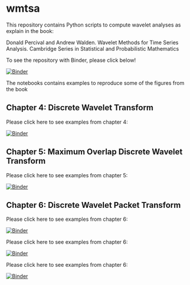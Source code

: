 # wmtsa

This repository contains Python scripts to compute wavelet analyses as explain in the book:

Donald Percival and Andrew Walden. Wavelet Methods for Time Series Analysis. Cambridge Series in Statistical and Probabilistic Mathematics

To see the repository with Binder, please click below!

[![Binder](https://mybinder.org/badge_logo.svg)](https://mybinder.org/v2/gh/ArianeDucellier/wmtsa/master)

The notebooks contains examples to reproduce some of the figures from the book

## Chapter 4: Discrete Wavelet Transform

Please click here to see examples from chapter 4:

[![Binder](https://mybinder.org/badge_logo.svg)](https://mybinder.org/v2/gh/ArianeDucellier/wmtsa/master?filepath=notebooks%2Fchapter4.ipynb)

## Chapter 5: Maximum Overlap Discrete Wavelet Transform

Please click here to see examples from chapter 5:

[![Binder](https://mybinder.org/badge_logo.svg)](https://mybinder.org/v2/gh/ArianeDucellier/wmtsa/master?filepath=notebooks%2Fchapter5.ipynb)

## Chapter 6: Discrete Wavelet Packet Transform

Please click here to see examples from chapter 6:

[![Binder](https://mybinder.org/badge_logo.svg)](https://mybinder.org/v2/gh/ArianeDucellier/wmtsa/master?filepath=notebooks%2Fchapter6a.ipynb)

Please click here to see examples from chapter 6:

[![Binder](https://mybinder.org/badge_logo.svg)](https://mybinder.org/v2/gh/ArianeDucellier/wmtsa/master?filepath=notebooks%2Fchapter6b.ipynb)

Please click here to see examples from chapter 6:

[![Binder](https://mybinder.org/badge_logo.svg)](https://mybinder.org/v2/gh/ArianeDucellier/wmtsa/master?filepath=notebooks%2Fchapter6c.ipynb)
